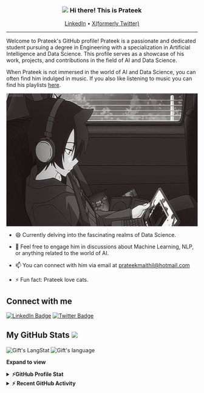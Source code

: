 <!-- Heading -->
<h3 align="center"><img src = "https://raw.githubusercontent.com/MartinHeinz/MartinHeinz/master/wave.gif" width = 30px> Hi there! This is Prateek </h3>

<p align="center">
  <a href="www.linkedin.com/in/prateek-maithil-9bb07b214">LinkedIn</a> •
  <a href="https://twitter.com/yaarprateek">X(formerly Twitter)</a>
</p>

 <!-- About section -->

---
Welcome to Prateek's GitHub profile! Prateek is a passionate and dedicated student pursuing a degree in Engineering with a specialization in Artificial Intelligence and Data Science. This profile serves as a showcase of his work, projects, and contributions in the field of AI and Data Science.

When Prateek is not immersed in the world of AI and Data Science, you can often find him indulged in music. If you also like listening to music you can find his playlists <a href="https://open.spotify.com/user/hb8t3me5yh4k4u54hrswov5xf?si=72f83d044b6e4998">here</a>.


<!-- code gif-->
<img align="center" alt="GIF" src="./code.gif" width="650" height="350" />

- 😄 Currently delving into the fascinating realms of Data Science.

- 💬 Feel free to engage him in discussions about Machine Learning, NLP, or anything related to the world of AI.

- 📫 You can connect with him via email at prateekmaithil@hotmail.com

- ⚡ Fun fact: Prateek love cats.

<!-- About section: END -->


<!-- Connect section -->

<h2>Connect with me </h3>
    <p>
        <a href="www.linkedin.com/in/prateek-maithil-9bb07b214"><img src="https://img.shields.io/badge/-Prateek%20Maithil%20-blue?style=plastic&amp;labelColor=blue&amp;logo=LinkedIn&amp;link=www.linkedin.com/in/prateek-maithil-9bb07b214" alt="LinkedIn Badge"></a> 
       <a href="https://twitter.com/yaarprateek
/"><img src="https://img.shields.io/badge/-prateekfr-informational?style=plastic&amp;labelColor=informational&amp;logo=Twitter&amp;link=https://twitter.com/yaarprateek" alt="Twitter Badge"></a>


 <!-- Connect section: END -->
 
  <!-- GitHub section -->

 ##  My GitHub Stats <img src = "https://i.pinimg.com/originals/65/c4/f4/65c4f452571be1261e9c623f7da488ac.gif" width = 35px> 
 
 <div>
   <img align="center" src="https://github-readme-streak-stats.herokuapp.com/?user=prateekfr" alt="Gift's LangStat" />
  <img align="center" src="https://github-readme-stats.vercel.app/api/top-langs?username=prateekfr&langs_count=10&show_icons=true&locale=en&layout=compact&theme=light" alt="Gift's language" height="192px"  width="500px"/>
</div>

**Expand to view**
<details>
  <summary><b>⚡GitHub Profile Stat</b></summary>
  <img src="https://github-readme-stats.anuraghazra1.vercel.app/api?username=prateekfr&show_icons=true" />
</details>
<details>
  <summary><b>⚡ Recent GitHub Activity</b></summary>
  <br/>
   <a href="https://github.com/prateekfr/"><img alt="Gift Activity Graph" src="https://activity-graph.herokuapp.com/graph?username=prateekfr&custom_title=Gift's%20Contribution%20Graph&theme=react-dark" /></a>
  <br/>
</details>

<!-- GitHub section: END -->


<!-- THE END -->


<!---
prateekfr/prateekfr is a ✨ special ✨ repository because its `README.md` (this file) appears on your GitHub profile.
You can click the Preview link to take a look at your changes.
- 👋 Hi, I’m @prateekfr
- 👀 I’m interested in ...
- 🌱 I’m currently learning ...
- 💞️ I’m looking to collaborate on ...
- 📫 How to reach me ...

--->
